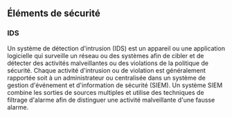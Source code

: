 ## Éléments de sécurité

### IDS

Un système de détection d'intrusion (IDS) est un appareil ou une application logicielle qui
surveille un réseau ou des systèmes afin de cibler et de détecter des activités malveillantes ou des
violations de la politique de sécurité. Chaque activité d'intrusion ou de violation est généralement
rapportée soit à un administrateur ou centralisée dans un système de gestion d'événement et
d'information de sécurité (SIEM). Un système SIEM combine les sorties de sources multiples et
utilise des techniques de filtrage d'alarme afin de distinguer une activité malveillante d'une
fausse alarme.
